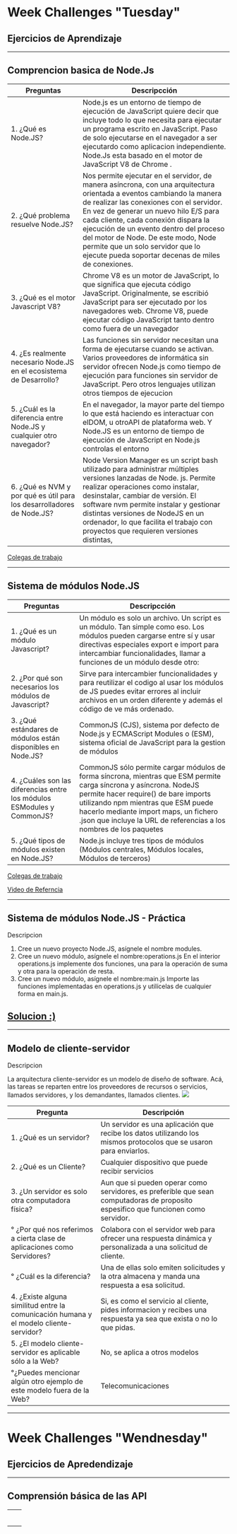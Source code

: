 # <b>Week Challenges "Tuesday"</b>
## <b>Ejercicios de Aprendizaje</b>
---
## Comprencion basica de Node.Js

|Preguntas|Descripcción|
|-|-|
|1. ¿Qué es Node.JS?|Node.js es un entorno de tiempo de ejecución de JavaScript quiere decir que incluye todo lo que necesita para ejecutar un programa escrito en JavaScript. Paso de solo ejecutarse en el navegador a ser ejecutardo como aplicacion independiente. Node.Js esta basado en el motor de JavaScript V8 de Chrome .|
|2. ¿Qué problema resuelve Node.JS?|Nos permite ejecutar en el servidor, de manera asíncrona, con una arquitectura orientada a eventos cambiando la manera de realizar las conexiones con el servidor. En vez de generar un nuevo hilo E/S para cada cliente, cada conexión dispara la ejecución de un evento dentro del proceso del motor de Node. De este modo, Node permite que un solo servidor que lo ejecute pueda soportar decenas de miles de conexiones.|
|3. ¿Qué es el motor Javascript V8?|Chrome V8 es un motor de JavaScript, lo que significa que ejecuta código JavaScript. Originalmente, se escribió JavaScript para ser ejecutado por los navegadores web. Chrome V8, puede ejecutar código JavaScript tanto dentro como fuera de un navegador| 
|4. ¿Es realmente necesario Node.JS en el ecosistema de Desarrollo?|Las funciones sin servidor necesitan una forma de ejecutarse cuando se activan. Varios proveedores de informática sin servidor ofrecen Node.js como tiempo de ejecución para funciones sin servidor de JavaScript. Pero otros lenguajes utilizan otros tiempos de ejecucion|
|5. ¿Cuál es la diferencia entre Node.JS y cualquier otro navegador?|En el navegador, la mayor parte del tiempo lo que está haciendo es interactuar con elDOM, u otroAPI de plataforma web. Y Node.JS es un entorno de tiempo de ejecución de JavaScript en Node.js controlas el entorno|
|6. ¿Qué es NVM y por qué es útil para los desarrolladores de Node.JS?| Node Version Manager es un script bash utilizado para administrar múltiples versiones lanzadas de Node. js. Permite realizar operaciones como instalar, desinstalar, cambiar de versión. El software nvm permite instalar y gestionar distintas versiones de NodeJS en un ordenador, lo que facilita el trabajo con proyectos que requieren versiones distintas,|

[Colegas de trabajo](https://github.com/edyrrg)

---

## Sistema de módulos Node.JS

|Preguntas|Descripcción|
|-|-|
|1. ¿Qué es un módulo Javascript?|Un módulo es solo un archivo. Un script es un módulo. Tan simple como eso. Los módulos pueden cargarse entre sí y usar directivas especiales export e import para intercambiar funcionalidades, llamar a funciones de un módulo desde otro:|
|2. ¿Por qué son necesarios los módulos de Javascript?|Sirve para intercambier funcionalidades y para reutilizar el codigo al usar los módulos de JS puedes evitar errores al incluir archivos en un orden diferente y además el código de ve más ordenado.|
|3. ¿Qué estándares de módulos están disponibles en Node.JS?| CommonJS (CJS), sistema por defecto de Node.js y ECMAScript Modules o (ESM), sistema oficial de JavaScript para la gestion de módulos|
|4. ¿Cuáles son las diferencias entre los módulos ESModules y CommonJS?|CommonJS sólo permite cargar módulos de forma síncrona, mientras que ESM permite carga síncrona y asíncrona. NodeJS permite hacer require() de bare imports utilizando npm mientras que ESM puede hacerlo mediante import maps, un fichero .json que incluye la URL de referencias a los nombres de los paquetes|
|5. ¿Qué tipos de módulos existen en Node.JS?|Node.js incluye tres tipos de módulos (Módulos centrales, Módulos locales, Módulos de terceros)|



[Colegas de trabajo](https://github.com/edyrrg)

[Video de Referncia](https://www.youtube.com/watch?v=29iYdru2KUg)


----

## Sistema de módulos Node.JS - Práctica

Descripcion 

1. Cree un nuevo proyecto Node.JS, asígnele el nombre modules.
2. Cree un nuevo módulo, asígnele el nombre:operations.js
En el interior operations.js implemente dos funciones, una para la operación de suma y otra para la operación de resta.
3. Cree un nuevo módulo, asígnele el nombre:main.js
Importe las funciones implementadas en operations.js y utilícelas de cualquier forma en main.js.

## [Solucion :)](https://github.com/walter7f/core-code-from-scratch-readme/tree/main/cod/EjercicioNode1)

----
## Modelo de cliente-servidor 
Descripcion 

La arquitectura cliente-servidor es un modelo de diseño de software. Acá, las tareas se reparten entre los proveedores de recursos o servicios, llamados servidores, y los demandantes, llamados clientes.
<img src="https://miro.medium.com/max/640/0*NcDESRONCPqRBSaW">

|Pregunta|Descripción |
|-|-|
|1. ¿Qué es un servidor?|Un servidor es una aplicación que recibe los datos utilizando los mismos protocolos que se usaron para enviarlos.|
|2. ¿Qué es un Cliente?|Cualquier dispositivo que puede recibir servicios|
|3. ¿Un servidor es solo otra computadora física?|Aun que si pueden operar como servidores, es preferible que sean computadoras de proposito espesifico que funcionen como servidor.|
|° ¿Por qué nos referimos a cierta clase de aplicaciones como Servidores?|Colabora con el servidor web para ofrecer una respuesta dinámica y personalizada a una solicitud de cliente.|
|° ¿Cuál es la diferencia?|Una de ellas solo emiten solicitudes y la otra almacena y manda una respuesta a esa solicitud.|
|4. ¿Existe alguna similitud entre la comunicación humana y el modelo cliente-servidor?|Si, es como el servicio al cliente, pides informacion y recibes una respuesta ya sea que exista o no lo que pidas.|
|5. ¿El modelo cliente-servidor es aplicable sólo a la Web?|No, se aplica a otros modelos |
| °¿Puedes mencionar algún otro ejemplo de este modelo fuera de la Web?|Telecomunicaciones |

---
# <b>Week Challenges "Wendnesday"</b>

## <b>Ejercicios de Apredendizaje</b>

----

## Comprensión básica de las API

|||
|-|-|
|||
|||
|||
|||
|||
|||
